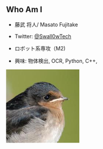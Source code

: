## Who Am I

- 藤武 将人/ Masato Fujitake

- Twitter: [@Swall0wTech](https://twitter.com/Swall0wTech)

- ロボット系専攻（M2)

- 興味: 物体検出, OCR, Python, C++,

![Swall0w](assets/images/swall0w.jpg)
